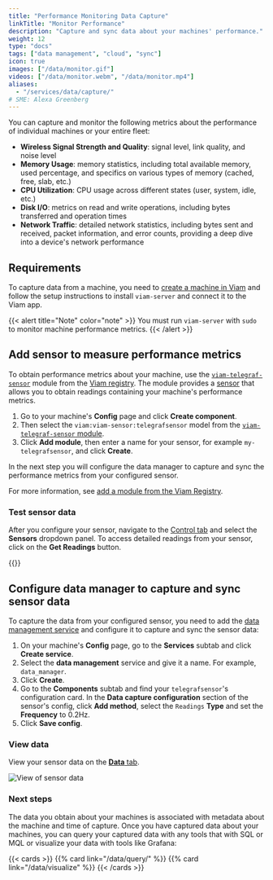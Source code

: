 ```yaml
---
title: "Performance Monitoring Data Capture"
linkTitle: "Monitor Performance"
description: "Capture and sync data about your machines' performance."
weight: 12
type: "docs"
tags: ["data management", "cloud", "sync"]
icon: true
images: ["/data/monitor.gif"]
videos: ["/data/monitor.webm", "/data/monitor.mp4"]
aliases:
  - "/services/data/capture/"
# SME: Alexa Greenberg
---
```


You can capture and monitor the following metrics about the performance of individual machines or your entire fleet:

- **Wireless Signal Strength and Quality**: signal level, link quality, and noise level
- **Memory Usage**: memory statistics, including total available memory, used percentage, and specifics on various types of memory (cached, free, slab, etc.)
- **CPU Utilization**: CPU usage across different states (user, system, idle, etc.)
- **Disk I/O**: metrics on read and write operations, including bytes transferred and operation times
- **Network Traffic**: detailed network statistics, including bytes sent and received, packet information, and error counts, providing a deep dive into a device's network performance

## Requirements

To capture data from a machine, you need to [create a machine in Viam](https://docs.viam.com/manage/fleet/machines/#add-a-new-machine) and follow the setup instructions to install `viam-server` and connect it to the Viam app.

{{< alert title="Note" color="note" >}}
You must run `viam-server` with `sudo` to monitor machine performance metrics.
{{< /alert >}}

## Add sensor to measure performance metrics

To obtain performance metrics about your machine, use the [`viam-telegraf-sensor`](https://app.viam.com/module/viam/viam-telegraf-sensor) module from the [Viam registry](/registry/).
The module provides a [sensor](/components/sensor/) that allows you to obtain readings containing your machine's performance metrics.

1. Go to your machine's **Config** page and click **Create component**.
2. Then select the `viam:viam-sensor:telegrafsensor` model from the [`viam-telegraf-sensor` module](https://app.viam.com/module/viam/viam-telegraf-sensor).
3. Click **Add module**, then enter a name for your sensor, for example `my-telegrafsensor`, and click **Create**.

In the next step you will configure the data manager to capture and sync the performance metrics from your configured sensor.

For more information, see [add a module from the Viam Registry](https://docs.viam.com/registry/configure/#add-a-modular-resource-from-the-viam-registry).

### Test sensor data

After you configure your sensor, navigate to the [Control tab](/fleet/machines/#control) and select the **Sensors** dropdown panel.
To access detailed readings from your sensor, click on the **Get Readings** button.

{{<gif webm_src="/data/monitor.webm" mp4_src="/data/monitor.mp4" alt="sensor control tab">}}

## Configure data manager to capture and sync sensor data

To capture the data from your configured sensor, you need to add the [data management service](https://docs.viam.com/data/) and configure it to capture and sync the sensor data:

1. On your machine's **Config** page, go to the **Services** subtab and click **Create service**.
2. Select the **data management** service and give it a name.
   For example, `data_manager`.
3. Click **Create**.
4. Go to the **Components** subtab and find your `telegrafsensor`'s configuration card.
   In the **Data capture configuration** section of the sensor's config, click **Add method**, select the `Readings` **Type** and set the **Frequency** to 0.2Hz.
5. Click **Save config**.

### View data

View your sensor data on the [**Data** tab](https://app.viam.com/data/view?view=sensors).

![View of sensor data](/data/sensor-data.png)

### Next steps

The data you obtain about your machines is associated with metadata about the machine and time of capture.
Once you have captured data about your machines, you can query your captured data with any tools that with SQL or MQL or visualize your data with tools like Grafana:

{{< cards >}}
{{% card link="/data/query/" %}}
{{% card link="/data/visualize" %}}
{{< /cards >}}
